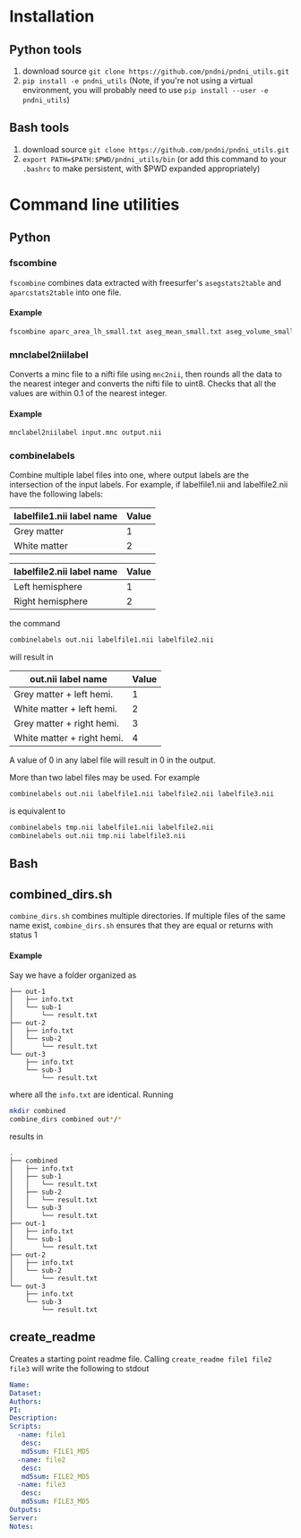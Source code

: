 Installation
============

## Python tools
1. download source `git clone https://github.com/pndni/pndni_utils.git`
2. `pip install -e pndni_utils` (Note, if you're not using a virtual
   environment, you will probably need to use
   `pip install --user -e pndni_utils`)
   
## Bash tools
1. download source `git clone https://github.com/pndni/pndni_utils.git`
2. `export PATH=$PATH:$PWD/pndni_utils/bin` (or add this command to your `.bashrc`
   to make persistent, with $PWD expanded appropriately)
   
Command line utilities
======================

## Python
### fscombine

`fscombine` combines data extracted with freesurfer's `asegstats2table`
and `aparcstats2table` into one file. 

#### Example

```bash
fscombine aparc_area_lh_small.txt aseg_mean_small.txt aseg_volume_small.txt out.txt
```

### mnclabel2niilabel

Converts a minc file to a nifti file using `mnc2nii`, then rounds all the data 
to the nearest integer and converts the nifti file to uint8. Checks that
all the values are within 0.1 of the nearest integer.

#### Example
```bash
mnclabel2niilabel input.mnc output.nii

```

### combinelabels

Combine multiple label files into one, where output labels are the intersection
of the input labels. For example, if labelfile1.nii and labelfile2.nii have the following
labels:

| labelfile1.nii label name | Value |
| ------------------------- | ----- |
| Grey matter               |     1 |
| White matter              |     2 |

| labelfile2.nii label name | Value |
| ------------------------- | ----- |
| Left hemisphere           |     1 |
| Right hemisphere          |     2 |

the command
```bash
combinelabels out.nii labelfile1.nii labelfile2.nii
```
will result in

| out.nii label name         | Value |
| -------------------------- | ----- |
| Grey matter + left hemi.   |     1 |
| White matter + left hemi.  |     2 |
| Grey matter + right hemi.  |     3 |
| White matter + right hemi. |     4 |

A value of 0 in any label file will result in 0 in the output.

More than two label files may be used. For example
```bash
combinelabels out.nii labelfile1.nii labelfile2.nii labelfile3.nii
```
is equivalent to
```bash
combinelabels tmp.nii labelfile1.nii labelfile2.nii
combinelabels out.nii tmp.nii labelfile3.nii
```

## Bash
## combined_dirs.sh

`combine_dirs.sh` combines multiple directories. If multiple files of the same
name exist, `combine_dirs.sh` ensures that they are equal or returns with status 1

#### Example

Say we have a folder organized as
```.
├── out-1
│   ├── info.txt
│   └── sub-1
│       └── result.txt
├── out-2
│   ├── info.txt
│   └── sub-2
│       └── result.txt
└── out-3
    ├── info.txt
    └── sub-3
        └── result.txt
```
where all the `info.txt` are identical.
Running
```bash
mkdir combined
combine_dirs combined out*/*
```
results in
```
.
├── combined
│   ├── info.txt
│   ├── sub-1
│   │   └── result.txt
│   ├── sub-2
│   │   └── result.txt
│   └── sub-3
│       └── result.txt
├── out-1
│   ├── info.txt
│   └── sub-1
│       └── result.txt
├── out-2
│   ├── info.txt
│   └── sub-2
│       └── result.txt
└── out-3
    ├── info.txt
    └── sub-3
        └── result.txt
```

## create_readme

Creates a starting point readme file. Calling `create_readme file1 file2 file3` will write the following to stdout
```yaml
Name:
Dataset:
Authors:
PI: 
Description:
Scripts:
  -name: file1
   desc:
   md5sum: FILE1_MD5
  -name: file2
   desc:
   md5sum: FILE2_MD5
  -name: file3
   desc:
   md5sum: FILE3_MD5
Outputs:
Server:
Notes:

```
